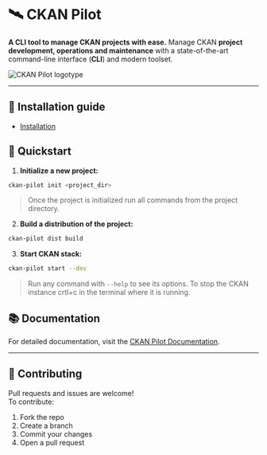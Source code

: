 # 🛰️ CKAN Pilot

**A CLI tool to manage CKAN projects with ease.**
Manage CKAN **project development, operations and maintenance** with a state-of-the-art command-line interface (**CLI**) and modern toolset.

![CKAN Pilot logotype](CKAN-Pilot-logo.webp "CKAN Pilot logotype")

---

## 📄 Installation guide

- [Installation](https://github.com/keitaroinc/ckan-pilot/wiki/Installation)


## 🚀 Quickstart

1. **Initialize a new project:**

```bash
ckan-pilot init <project_dir>
```

> Once the project is initialized run all commands from the project directory.

2. **Build a distribution of the project:**

```bash
ckan-pilot dist build
```

3. **Start CKAN stack:**

```bash
ckan-pilot start --dev
```

> Run any command with `--help` to see its options.
> To stop the CKAN instance crtl+c in the terminal where it is running.

## 📚 Documentation

For detailed documentation, visit the [CKAN Pilot Documentation](https://github.com/keitaroinc/ckan-pilot/wiki).

---

## 🙌 Contributing

Pull requests and issues are welcome!  
To contribute:

1. Fork the repo  
2. Create a branch  
3. Commit your changes  
4. Open a pull request
